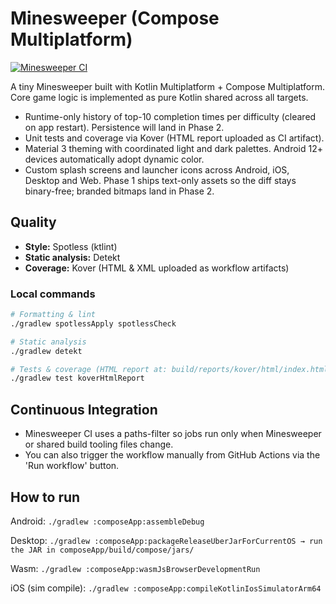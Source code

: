 # Minesweeper (Compose Multiplatform)

[![Minesweeper CI](https://github.com/pekomon/Compose-Multiplatform-Projects/actions/workflows/minesweeper-ci.yml/badge.svg)](https://github.com/pekomon/Compose-Multiplatform-Projects/actions/workflows/minesweeper-ci.yml)

A tiny Minesweeper built with Kotlin Multiplatform + Compose Multiplatform.
Core game logic is implemented as pure Kotlin shared across all targets.
- Runtime-only history of top-10 completion times per difficulty (cleared on app restart). Persistence will land in Phase 2.
- Unit tests and coverage via Kover (HTML report uploaded as CI artifact).
- Material 3 theming with coordinated light and dark palettes. Android 12+ devices automatically adopt dynamic color.
- Custom splash screens and launcher icons across Android, iOS, Desktop and Web. Phase 1 ships text-only assets so the diff stays
  binary-free; branded bitmaps land in Phase 2.

## Quality
- **Style:** Spotless (ktlint)
- **Static analysis:** Detekt
- **Coverage:** Kover (HTML & XML uploaded as workflow artifacts)

### Local commands
```bash
# Formatting & lint
./gradlew spotlessApply spotlessCheck

# Static analysis
./gradlew detekt

# Tests & coverage (HTML report at: build/reports/kover/html/index.html)
./gradlew test koverHtmlReport
```


## Continuous Integration
- Minesweeper CI uses a paths-filter so jobs run only when Minesweeper or shared build tooling files change.
- You can also trigger the workflow manually from GitHub Actions via the 'Run workflow' button.

## How to run

Android: `./gradlew :composeApp:assembleDebug`

Desktop: `./gradlew :composeApp:packageReleaseUberJarForCurrentOS → run the JAR in composeApp/build/compose/jars/`

Wasm: `./gradlew :composeApp:wasmJsBrowserDevelopmentRun`

iOS (sim compile): `./gradlew :composeApp:compileKotlinIosSimulatorArm64`



